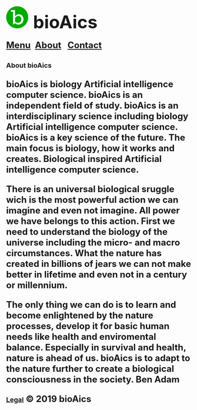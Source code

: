 # <a href="https://bioaics.github.io"><img width="60px" src="/bioAics.svg" /></a> &nbsp;<strong><font size="7">bioAics</font></strong>
<strong><font size="5"><a href="https://bioaics.github.io/menu">Menu</a></font></strong>&nbsp;&nbsp;&nbsp;<strong><font size="5"><a href="https://bioaics.github.io/about">About</a>&nbsp;&nbsp;&nbsp;<strong><font size="5"><a href="https://bioaics.github.io/contact">Contact</a></font></strong>
<p><strong><font size="4">About bioAics</font></strong></p>
<p>bioAics is biology Artificial intelligence computer science. bioAics is an independent field of study. bioAics is an interdisciplinary science including biology Artificial intelligence computer science. bioAics is a key science of the future. The main focus is biology, how it works and creates. Biological inspired Artificial intelligence computer science.</p>
<p>There is an universal biological sruggle wich is the most powerful action we can imagine and even not imagine. All power we have belongs to this action. First we need to understand the biology of the universe including the micro- and macro circumstances. What the nature has created in billions of jears we can not make better in lifetime and even not in a century or millennium.</p>
<p>The only thing we can do is to learn and become enlightened by the nature processes, develop it for basic human needs like health and enviromental balance. Especially in survival and health, nature is ahead of us. bioAics is to adapt to the nature further to create a biological consciousness in the society. Ben Adam</p>
<strong><font size="4"><a href="https://bioaics.github.io/legal">Legal</a></font></strong> © 2019 bioAics
